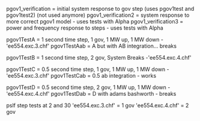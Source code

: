 pgov1_verification = initial system response to gov step (uses pgov1test and pgov1test2) (not used anymore)
pgov1_verification2 = system response to more correct pgov1 model - uses tests with Alpha
pgov1_verification3 = power and frequency response to steps - uses tests with Alpha

pgov1TestA = 1 second time step, 1 gov, 1 MW up, 1 MW down - 'ee554.exc.3.chf'
pgov1TestAab = A but with AB integration... breaks

pgov1TestB = 1 second time step, 2 gov, System Breaks -'ee554.exc.4.chf'

pgov1TestC = 0.5 second time step, 1 gov, 1 MW up, 1 MW down - 'ee554.exc.3.chf'
pgov1TestCab = 0.5 ab integration - works

pgov1TestD = 0.5 second time step, 2 gov, 1 MW up, 1 MW down - 'ee554.exc.4.chf'
pgov1TestDab = D with adams bashworth - breaks

pslf step tests at 2 and 30
'ee554.exc.3.chf' = 1 gov
'ee554.exc.4.chf' = 2 gov